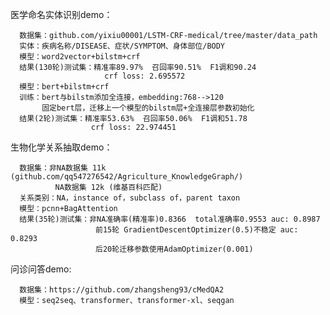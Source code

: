 医学命名实体识别demo：
       
      数据集：github.com/yixiu00001/LSTM-CRF-medical/tree/master/data_path
      实体：疾病名称/DISEASE、症状/SYMPTOM、身体部位/BODY
      模型：word2vector+bilstm+crf
      结果(130轮)测试集：精准率89.97%  召回率90.51%  F1调和90.24
                         crf loss: 2.695572
      模型：bert+bilstm+crf
      训练：bert与bilstm添加全连接，embedding:768-->120
           固定bert层，迁移上一个模型的bilstm层+全连接层参数初始化
      结果(2轮)测试集：精准率53.63%  召回率50.06%  F1调和51.78                                           
                      crf loss: 22.974451

生物化学关系抽取demo：

      数据集：非NA数据集 11k (github.com/qq547276542/Agriculture_KnowledgeGraph/)
              NA数据集 12k (维基百科匹配)
      关系类别：NA，instance of，subclass of，parent taxon
      模型：pcnn+BagAttention
      结果(35轮)测试集：非NA准确率(精准率)0.8366  total准确率0.9553 auc: 0.8987
                       前15轮 GradientDescentOptimizer(0.5)不稳定 auc: 0.8293
                       后20轮迁移参数使用AdamOptimizer(0.001)
问诊问答demo:

      数据集：https://github.com/zhangsheng93/cMedQA2
      模型：seq2seq、transformer、transformer-xl、seqgan
